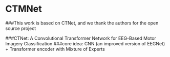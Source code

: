 # CTMNet
###This work is based on CTNet, and we thank the authors for the open source project

###CTNet: A Convolutional Transformer Network for EEG-Based Motor Imagery Classification
###core idea: CNN (an improved version of EEGNet) + Transformer encoder with Mixture of Experts
